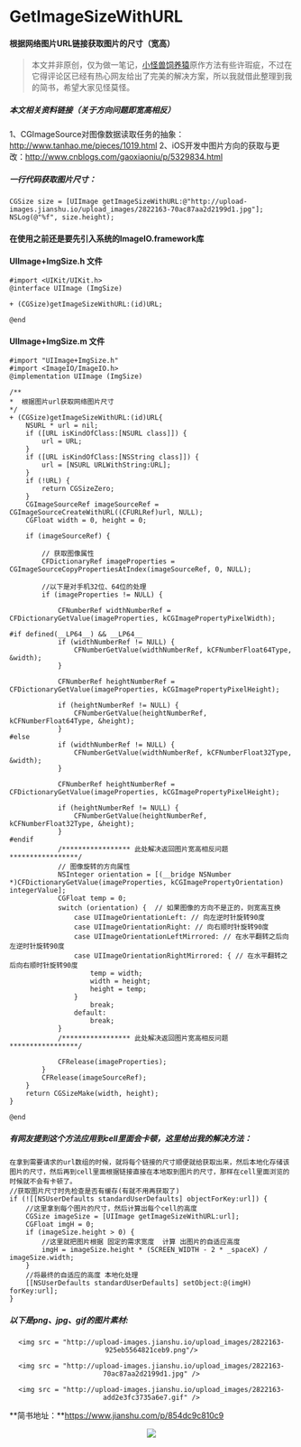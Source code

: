 # GetImageSizeWithURL

#### 根据网络图片URL链接获取图片的尺寸（宽高）

> 本文并非原创，仅为做一笔记，[小怪兽饲养猿](http://www.jianshu.com/p/9984c37f3f54)原作方法有些许瑕疵，不过在它得评论区已经有热心网友给出了完美的解决方案，所以我就借此整理到我的简书，希望大家见怪莫怪。

##### 本文相关资料链接（关于方向问题即宽高相反）
1、CGImageSource对图像数据读取任务的抽象：http://www.tanhao.me/pieces/1019.html
2、iOS开发中图片方向的获取与更改：http://www.cnblogs.com/gaoxiaoniu/p/5329834.html

##### 一行代码获取图片尺寸：
```
CGSize size = [UIImage getImageSizeWithURL:@"http://upload-images.jianshu.io/upload_images/2822163-70ac87aa2d2199d1.jpg"];
NSLog(@"%f", size.height);
```

#### 在使用之前还是要先引入系统的ImageIO.framework库

#### UIImage+ImgSize.h 文件

```
#import <UIKit/UIKit.h>
@interface UIImage (ImgSize)

+ (CGSize)getImageSizeWithURL:(id)URL;

@end

```


#### UIImage+ImgSize.m 文件

```
#import "UIImage+ImgSize.h"
#import <ImageIO/ImageIO.h>
@implementation UIImage (ImgSize)

/**
*  根据图片url获取网络图片尺寸
*/
+ (CGSize)getImageSizeWithURL:(id)URL{
    NSURL * url = nil;
    if ([URL isKindOfClass:[NSURL class]]) {
        url = URL;
    }
    if ([URL isKindOfClass:[NSString class]]) {
        url = [NSURL URLWithString:URL];
    }
    if (!URL) {
        return CGSizeZero;
    }
    CGImageSourceRef imageSourceRef = CGImageSourceCreateWithURL((CFURLRef)url, NULL);
    CGFloat width = 0, height = 0;
    
    if (imageSourceRef) {
        
        // 获取图像属性
        CFDictionaryRef imageProperties = CGImageSourceCopyPropertiesAtIndex(imageSourceRef, 0, NULL);
        
        //以下是对手机32位、64位的处理
        if (imageProperties != NULL) {
            
            CFNumberRef widthNumberRef = CFDictionaryGetValue(imageProperties, kCGImagePropertyPixelWidth);
            
#if defined(__LP64__) && __LP64__
            if (widthNumberRef != NULL) {
                CFNumberGetValue(widthNumberRef, kCFNumberFloat64Type, &width);
            }
            
            CFNumberRef heightNumberRef = CFDictionaryGetValue(imageProperties, kCGImagePropertyPixelHeight);
            
            if (heightNumberRef != NULL) {
                CFNumberGetValue(heightNumberRef, kCFNumberFloat64Type, &height);
            }
#else
            if (widthNumberRef != NULL) {
                CFNumberGetValue(widthNumberRef, kCFNumberFloat32Type, &width);
            }
            
            CFNumberRef heightNumberRef = CFDictionaryGetValue(imageProperties, kCGImagePropertyPixelHeight);
            
            if (heightNumberRef != NULL) {
                CFNumberGetValue(heightNumberRef, kCFNumberFloat32Type, &height);
            }
#endif
            /***************** 此处解决返回图片宽高相反问题 *****************/
            // 图像旋转的方向属性
            NSInteger orientation = [(__bridge NSNumber *)CFDictionaryGetValue(imageProperties, kCGImagePropertyOrientation) integerValue];
            CGFloat temp = 0;
            switch (orientation) {  // 如果图像的方向不是正的，则宽高互换
                case UIImageOrientationLeft: // 向左逆时针旋转90度
                case UIImageOrientationRight: // 向右顺时针旋转90度
                case UIImageOrientationLeftMirrored: // 在水平翻转之后向左逆时针旋转90度
                case UIImageOrientationRightMirrored: { // 在水平翻转之后向右顺时针旋转90度
                    temp = width;
                    width = height;
                    height = temp;
                }
                    break;
                default:
                    break;
            }
            /***************** 此处解决返回图片宽高相反问题 *****************/

            CFRelease(imageProperties);
        }
        CFRelease(imageSourceRef);
    }
    return CGSizeMake(width, height);
}

@end

```

##### 有网友提到这个方法应用到cell里面会卡顿，这里给出我的解决方法：
	
```
在拿到需要请求的url数组的时候，就将每个链接的尺寸顺便就给获取出来，然后本地化存储该图片的尺寸，然后再到cell里面根据链接直接在本地取到图片的尺寸，那样在cell里面浏览的时候就不会有卡顿了。
//获取图片尺寸时先检查是否有缓存(有就不用再获取了)
if (![[NSUserDefaults standardUserDefaults] objectForKey:url]) {
	//这里拿到每个图片的尺寸，然后计算出每个cell的高度
	CGSize imageSize = [UIImage getImageSizeWithURL:url];
	CGFloat imgH = 0;
	if (imageSize.height > 0) {
		//这里就把图片根据 固定的需求宽度  计算 出图片的自适应高度
		imgH = imageSize.height * (SCREEN_WIDTH - 2 * _spaceX) / imageSize.width;
	}   
	//将最终的自适应的高度 本地化处理
	[[NSUserDefaults standardUserDefaults] setObject:@(imgH) forKey:url];
}
```
##### 以下是png、jpg、gif的图片素材:

<div align ="center">

	<img src = "http://upload-images.jianshu.io/upload_images/2822163-925eb5564821ceb9.png"/>
	
	<img src = "http://upload-images.jianshu.io/upload_images/2822163-70ac87aa2d2199d1.jpg" />
	
	<img src = "http://upload-images.jianshu.io/upload_images/2822163-add2e3fc3735a6e7.gif" />

</div>


**简书地址：**https://www.jianshu.com/p/854dc9c810c9


<div align ="center">
	<img src = "http://upload-images.jianshu.io/upload_images/2822163-089602958ae7072a.png"/>
</div>
